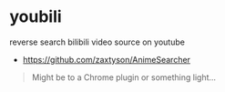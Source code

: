 # youbili
reverse search bilibili video source on youtube

- https://github.com/zaxtyson/AnimeSearcher

> Might be to a Chrome plugin or something light...
